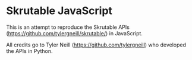 # Skrutable JavaScript

This is an attempt to reproduce the Skrutable APIs (https://github.com/tylergneill/skrutable/) in JavaScript.

All credits go to Tyler Neill (https://github.com/tylergneill) who developed the APIs in Python.
